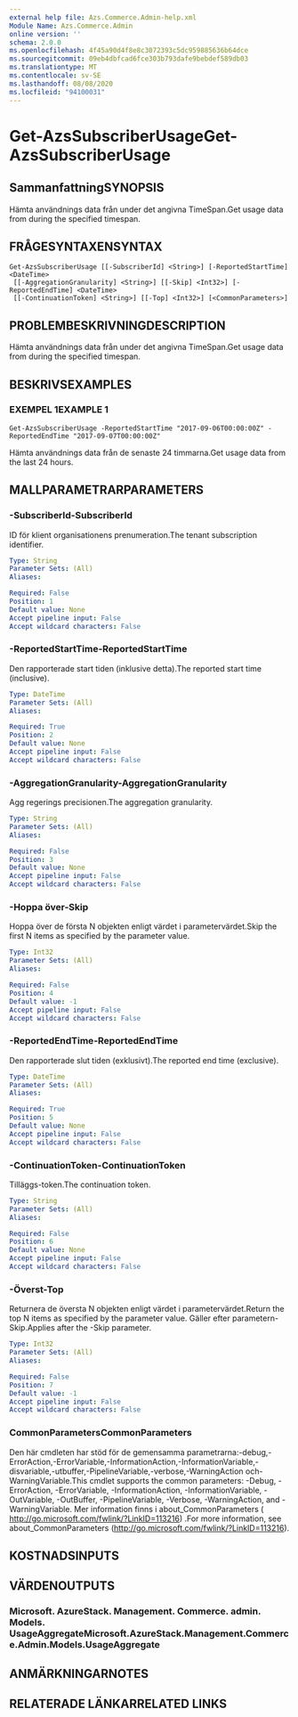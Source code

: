 ```yaml
---
external help file: Azs.Commerce.Admin-help.xml
Module Name: Azs.Commerce.Admin
online version: ''
schema: 2.0.0
ms.openlocfilehash: 4f45a90d4f8e8c3072393c5dc959885636b64dce
ms.sourcegitcommit: 09eb4dbfcad6fce303b793dafe9bebdef589db03
ms.translationtype: MT
ms.contentlocale: sv-SE
ms.lasthandoff: 08/08/2020
ms.locfileid: "94100031"
---
```

# <span data-ttu-id="17a3b-101">Get-AzsSubscriberUsage</span><span class="sxs-lookup"><span data-stu-id="17a3b-101">Get-AzsSubscriberUsage</span></span>

## <span data-ttu-id="17a3b-102">Sammanfattning</span><span class="sxs-lookup"><span data-stu-id="17a3b-102">SYNOPSIS</span></span>
<span data-ttu-id="17a3b-103">Hämta användnings data från under det angivna TimeSpan.</span><span class="sxs-lookup"><span data-stu-id="17a3b-103">Get usage data from during the specified timespan.</span></span>

## <span data-ttu-id="17a3b-104">FRÅGESYNTAXEN</span><span class="sxs-lookup"><span data-stu-id="17a3b-104">SYNTAX</span></span>

```
Get-AzsSubscriberUsage [[-SubscriberId] <String>] [-ReportedStartTime] <DateTime>
 [[-AggregationGranularity] <String>] [[-Skip] <Int32>] [-ReportedEndTime] <DateTime>
 [[-ContinuationToken] <String>] [[-Top] <Int32>] [<CommonParameters>]
```

## <span data-ttu-id="17a3b-105">PROBLEMBESKRIVNING</span><span class="sxs-lookup"><span data-stu-id="17a3b-105">DESCRIPTION</span></span>
<span data-ttu-id="17a3b-106">Hämta användnings data från under det angivna TimeSpan.</span><span class="sxs-lookup"><span data-stu-id="17a3b-106">Get usage data from during the specified timespan.</span></span>

## <span data-ttu-id="17a3b-107">BESKRIVS</span><span class="sxs-lookup"><span data-stu-id="17a3b-107">EXAMPLES</span></span>

### <span data-ttu-id="17a3b-108">EXEMPEL 1</span><span class="sxs-lookup"><span data-stu-id="17a3b-108">EXAMPLE 1</span></span>
```
Get-AzsSubscriberUsage -ReportedStartTime "2017-09-06T00:00:00Z" -ReportedEndTime "2017-09-07T00:00:00Z"
```

<span data-ttu-id="17a3b-109">Hämta användnings data från de senaste 24 timmarna.</span><span class="sxs-lookup"><span data-stu-id="17a3b-109">Get usage data from the last 24 hours.</span></span>

## <span data-ttu-id="17a3b-110">MALLPARAMETRAR</span><span class="sxs-lookup"><span data-stu-id="17a3b-110">PARAMETERS</span></span>

### <span data-ttu-id="17a3b-111">-SubscriberId</span><span class="sxs-lookup"><span data-stu-id="17a3b-111">-SubscriberId</span></span>
<span data-ttu-id="17a3b-112">ID för klient organisationens prenumeration.</span><span class="sxs-lookup"><span data-stu-id="17a3b-112">The tenant subscription identifier.</span></span>

```yaml
Type: String
Parameter Sets: (All)
Aliases:

Required: False
Position: 1
Default value: None
Accept pipeline input: False
Accept wildcard characters: False
```

### <span data-ttu-id="17a3b-113">-ReportedStartTime</span><span class="sxs-lookup"><span data-stu-id="17a3b-113">-ReportedStartTime</span></span>
<span data-ttu-id="17a3b-114">Den rapporterade start tiden (inklusive detta).</span><span class="sxs-lookup"><span data-stu-id="17a3b-114">The reported start time (inclusive).</span></span>

```yaml
Type: DateTime
Parameter Sets: (All)
Aliases:

Required: True
Position: 2
Default value: None
Accept pipeline input: False
Accept wildcard characters: False
```

### <span data-ttu-id="17a3b-115">-AggregationGranularity</span><span class="sxs-lookup"><span data-stu-id="17a3b-115">-AggregationGranularity</span></span>
<span data-ttu-id="17a3b-116">Agg regerings precisionen.</span><span class="sxs-lookup"><span data-stu-id="17a3b-116">The aggregation granularity.</span></span>

```yaml
Type: String
Parameter Sets: (All)
Aliases:

Required: False
Position: 3
Default value: None
Accept pipeline input: False
Accept wildcard characters: False
```

### <span data-ttu-id="17a3b-117">-Hoppa över</span><span class="sxs-lookup"><span data-stu-id="17a3b-117">-Skip</span></span>
<span data-ttu-id="17a3b-118">Hoppa över de första N objekten enligt värdet i parametervärdet.</span><span class="sxs-lookup"><span data-stu-id="17a3b-118">Skip the first N items as specified by the parameter value.</span></span>

```yaml
Type: Int32
Parameter Sets: (All)
Aliases:

Required: False
Position: 4
Default value: -1
Accept pipeline input: False
Accept wildcard characters: False
```

### <span data-ttu-id="17a3b-119">-ReportedEndTime</span><span class="sxs-lookup"><span data-stu-id="17a3b-119">-ReportedEndTime</span></span>
<span data-ttu-id="17a3b-120">Den rapporterade slut tiden (exklusivt).</span><span class="sxs-lookup"><span data-stu-id="17a3b-120">The reported end time (exclusive).</span></span>

```yaml
Type: DateTime
Parameter Sets: (All)
Aliases:

Required: True
Position: 5
Default value: None
Accept pipeline input: False
Accept wildcard characters: False
```

### <span data-ttu-id="17a3b-121">-ContinuationToken</span><span class="sxs-lookup"><span data-stu-id="17a3b-121">-ContinuationToken</span></span>
<span data-ttu-id="17a3b-122">Tilläggs-token.</span><span class="sxs-lookup"><span data-stu-id="17a3b-122">The continuation token.</span></span>

```yaml
Type: String
Parameter Sets: (All)
Aliases:

Required: False
Position: 6
Default value: None
Accept pipeline input: False
Accept wildcard characters: False
```

### <span data-ttu-id="17a3b-123">-Överst</span><span class="sxs-lookup"><span data-stu-id="17a3b-123">-Top</span></span>
<span data-ttu-id="17a3b-124">Returnera de översta N objekten enligt värdet i parametervärdet.</span><span class="sxs-lookup"><span data-stu-id="17a3b-124">Return the top N items as specified by the parameter value.</span></span>
<span data-ttu-id="17a3b-125">Gäller efter parametern-Skip.</span><span class="sxs-lookup"><span data-stu-id="17a3b-125">Applies after the -Skip parameter.</span></span>

```yaml
Type: Int32
Parameter Sets: (All)
Aliases:

Required: False
Position: 7
Default value: -1
Accept pipeline input: False
Accept wildcard characters: False
```

### <span data-ttu-id="17a3b-126">CommonParameters</span><span class="sxs-lookup"><span data-stu-id="17a3b-126">CommonParameters</span></span>
<span data-ttu-id="17a3b-127">Den här cmdleten har stöd för de gemensamma parametrarna:-debug,-ErrorAction,-ErrorVariable,-InformationAction,-InformationVariable,-disvariable,-utbuffer,-PipelineVariable,-verbose,-WarningAction och-WarningVariable.</span><span class="sxs-lookup"><span data-stu-id="17a3b-127">This cmdlet supports the common parameters: -Debug, -ErrorAction, -ErrorVariable, -InformationAction, -InformationVariable, -OutVariable, -OutBuffer, -PipelineVariable, -Verbose, -WarningAction, and -WarningVariable.</span></span> <span data-ttu-id="17a3b-128">Mer information finns i about_CommonParameters ( http://go.microsoft.com/fwlink/?LinkID=113216) .</span><span class="sxs-lookup"><span data-stu-id="17a3b-128">For more information, see about_CommonParameters (http://go.microsoft.com/fwlink/?LinkID=113216).</span></span>

## <span data-ttu-id="17a3b-129">KOSTNADS</span><span class="sxs-lookup"><span data-stu-id="17a3b-129">INPUTS</span></span>

## <span data-ttu-id="17a3b-130">VÄRDEN</span><span class="sxs-lookup"><span data-stu-id="17a3b-130">OUTPUTS</span></span>

### <span data-ttu-id="17a3b-131">Microsoft. AzureStack. Management. Commerce. admin. Models. UsageAggregate</span><span class="sxs-lookup"><span data-stu-id="17a3b-131">Microsoft.AzureStack.Management.Commerce.Admin.Models.UsageAggregate</span></span>

## <span data-ttu-id="17a3b-132">ANMÄRKNINGAR</span><span class="sxs-lookup"><span data-stu-id="17a3b-132">NOTES</span></span>

## <span data-ttu-id="17a3b-133">RELATERADE LÄNKAR</span><span class="sxs-lookup"><span data-stu-id="17a3b-133">RELATED LINKS</span></span>
